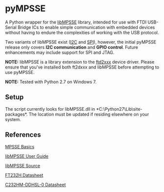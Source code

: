 # pyMPSSE
A Python wrapper for the [libMPSSE] library, intended for use with FTDI USB-Serial Bridge ICs to enable simple communication with embedded devices without having to endure the complexities of working with the USB protocol.

Two variants of libMPSSE exist ([I2C] and [SPI]), however, the initial pyMPSSE release only covers **I2C communication** and **GPIO control**. Future enhancements may include support for SPI and JTAG. 

**NOTE:** libMPSSE is a library extension to the [ftd2xxx] device driver. 
Please ensure that you've installed both ft2dxxx and libMPSSE before attempting to use pyMPSSE.  

**NOTE:** Tested with Python 2.7 on Windows 7. 

## Setup
The script currently looks for libMPSSE.dll in *C:\Python27\Lib\site-packages\*. The location must be updated if residing elsewhere on your system.   

## References
[MPSSE Basics]

[libMPSSE User Guide]

[libMPSSE Source]

[FT232H Datasheet]

[C232HM-DDHSL-0 Datasheet]

[libMPSSE]: http://www.ftdichip.com/Support/SoftwareExamples/MPSSE/LibMPSSE-I2C/libMPSSE-I2C.zip
[I2C]: http://www.ftdichip.com/Support/SoftwareExamples/MPSSE/LibMPSSE-I2C.htm
[SPI]: http://www.ftdichip.com/Support/SoftwareExamples/MPSSE/LibMPSSE-SPI.htm
[ftd2xxx]: http://www.ftdichip.com/Drivers/D2XX.htm
[MPSSE Basics]:  http://www.ftdichip.com/Support/Documents/AppNotes/AN_135_MPSSE_Basics.pdf
[libMPSSE User Guide]:  http://www.ftdichip.com/Support/Documents/AppNotes/AN_177_User_Guide_For_LibMPSSE-I2C.pdf
[libMPSSE Source]:  http://www.ftdichip.com/Support/SoftwareExamples/MPSSE/LibMPSSE-I2C/LibMPSSE-I2C_source.zip
[FT232H Datasheet]: http://www.ftdichip.com/Support/Documents/DataSheets/ICs/DS_FT232H.pdf
[C232HM-DDHSL-0 Datasheet]: http://www.ftdichip.com/Support/Documents/DataSheets/Cables/DS_C232HM_MPSSE_CABLE.pdf
